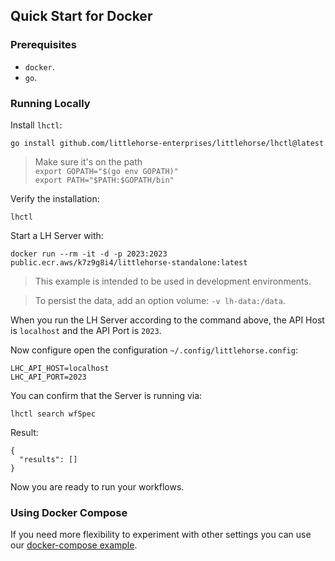 ## Quick Start for Docker

### Prerequisites

- `docker`.
- `go`.

### Running Locally

Install `lhctl`:

```
go install github.com/littlehorse-enterprises/littlehorse/lhctl@latest
```

> Make sure it's on the path <br />
> `export GOPATH="$(go env GOPATH)"` <br />
> `export PATH="$PATH:$GOPATH/bin"`

Verify the installation:

```
lhctl
```

Start a LH Server with:

```
docker run --rm -it -d -p 2023:2023 public.ecr.aws/k7z9g8i4/littlehorse-standalone:latest
```

> This example is intended to be used in development environments.

> To persist the data, add an option volume: `-v lh-data:/data`.

When you run the LH Server according to the command above, the API Host is `localhost` and the API Port is `2023`.

Now configure open the configuration `~/.config/littlehorse.config`:

```
LHC_API_HOST=localhost
LHC_API_PORT=2023
```

You can confirm that the Server is running via:

```
lhctl search wfSpec
```

Result:

```
{
  "results": []
}
```

Now you are ready to run your workflows.

### Using Docker Compose

If you need more flexibility to experiment with other settings you can use our [docker-compose example](../examples/docker-compose).

